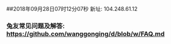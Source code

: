 ##2018年09月28日07时12分07秒 新址: 104.248.61.12
### 兔友常见问题及解答: https://github.com/wanggonging/d/blob/w/FAQ.md
